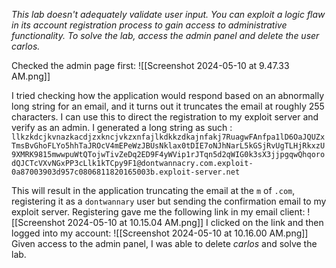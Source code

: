 *This lab doesn't adequately validate user input. You can exploit a logic flaw in its account registration process to gain access to administrative functionality. To solve the lab, access the admin panel and delete the user carlos.*

Checked the admin page first: 
![[Screenshot 2024-05-10 at 9.47.33 AM.png]]

I tried checking how the application would respond based on an abnormally long string for an email, and it turns out it truncates the email at roughly 255 characters. I can use this to direct the registration to my exploit server and verify as an admin. 
I generated a long string as such : 
`llkzkdcjkvnazkacdjzxkncjvkzxnfajlkdkkzdkajnfakj7RuagwFAnfpa1lD6OaJQUZxTmsBvGhoFLYo5hhTaJROcV4mEPeWzJBUsNklax0tDIE7oNJhNarL5kGSjRvUgTLHjRkxzU9XMRK9815mwwpuWtQTojwTivZeDq2ED9F4yWVip1rJTqn5d2qWIG0k3sX3jjpgqwQhqorodQJCTcVXvNGxPP3cLlk1kTCpy9F1@dontwannacry.com.exploit-0a87003903d957c0806811820165003b.exploit-server.net`

This will result in the application truncating the email at the `m` of `.com`, registering it as a `dontwannary` user but sending the confirmation email to my exploit server. Registering gave me the following link in my email client:
![[Screenshot 2024-05-10 at 10.15.04 AM.png]]
I clicked on the link and then logged into my account:
![[Screenshot 2024-05-10 at 10.16.00 AM.png]]
Given access to the admin panel, I was able to delete *carlos* and solve the lab.